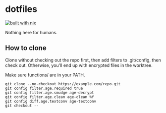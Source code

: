 # dotfiles
[![built with nix](https://builtwithnix.org/badge.svg)](https://builtwithnix.org)

Nothing here for humans.


## How to clone

Clone without checking out the repo first,
then add filters to .git/config, then check out.
Otherwise, you'll end up with encrypted files in the worktree.

Make sure functions/ are in your PATH.
```
git clone --no-checkout https://example.com/repo.git
git config filter.age.required true
git config filter.age.smudge age-decrypt
git config filter.age.clean age-clean %f
git config diff.age.textconv age-textconv
git checkout --
```
